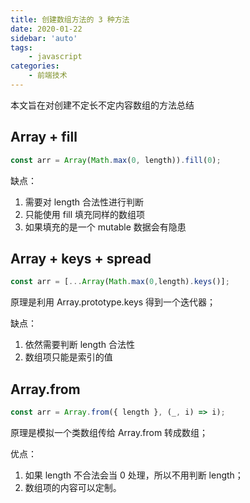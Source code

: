 ```yaml
---
title: 创建数组方法的 3 种方法
date: 2020-01-22
sidebar: 'auto'
tags:
    - javascript
categories:
    - 前端技术
---
```


本文旨在对创建不定长不定内容数组的方法总结

## Array + fill

```javascript
const arr = Array(Math.max(0, length)).fill(0);
```

缺点：

1. 需要对 length 合法性进行判断
2. 只能使用 fill 填充同样的数组项
3. 如果填充的是一个 mutable 数据会有隐患

## Array + keys + spread

```javascript
const arr = [...Array(Math.max(0,length).keys()];
```

原理是利用 Array.prototype.keys 得到一个迭代器；

缺点：

1. 依然需要判断 length 合法性
2. 数组项只能是索引的值

## Array.from

```javascript
const arr = Array.from({ length }, (_, i) => i);
```

原理是模拟一个类数组传给 Array.from 转成数组；

优点：

1. 如果 length 不合法会当 0 处理，所以不用判断 length；
2. 数组项的内容可以定制。

